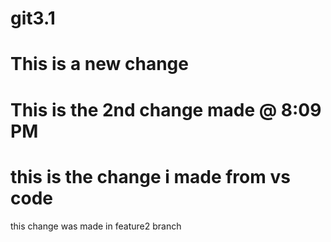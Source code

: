 # git3.1

# This is a new change
# This is the 2nd change made @ 8:09 PM



# this is the change i made from vs code


this change was made in feature2 branch